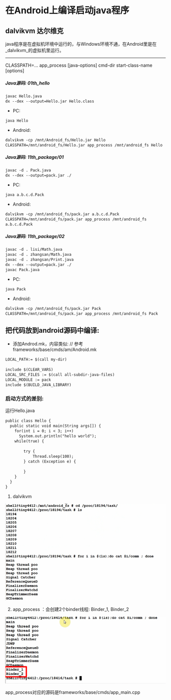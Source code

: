 # 在Android上编译启动java程序

## dalvikvm 达尔维克
java程序是在虚拟机环境中运行的，与Windows环境不通，在Android里是在_dalvikvm_的虚拟机里运行。
***************

CLASSPATH=...  app_process [java-options] cmd-dir start-class-name [options]


##### Java源码: 01th_hello
```
javac Hello.java
dx --dex --output=Hello.jar Hello.class
```
* PC:
```
java Hello
```
* Android:
```
dalvikvm -cp /mnt/Android_fs/Hello.jar Hello
CLASSPATH=/mnt/android_fs/Hello.jar app_process /mnt/android_fs Hello
```
##### Java源码: 11th_package/01
```
javac -d . Pack.java
dx --dex --output=pack.jar ./
```
* PC:      
```
java a.b.c.d.Pack
```
* Android:
```
dalvikvm -cp /mnt/android_fs/pack.jar a.b.c.d.Pack 
CLASSPATH=/mnt/android_fs/pack.jar app_process /mnt/android_fs a.b.c.d.Pack
```
##### Java源码: 11th_package/02
```
javac -d . lisi/Math.java
javac -d . zhangsan/Math.java
javac -d . zhangsan/Print.java
dx --dex --output=pack.jar ./
javac Pack.java
```
* PC:
```
java Pack
```
* Android:
```
dalvikvm -cp /mnt/android_fs/pack.jar Pack 
CLASSPATH=/mnt/android_fs/pack.jar app_process /mnt/android_fs Pack
```
## 把代码放到android源码中编译:
* 添加Androd.mk，内容类似:  // 参考frameworks/base/cmds/am/Android.mk
```
LOCAL_PATH:= $(call my-dir)

include $(CLEAR_VARS)
LOCAL_SRC_FILES := $(call all-subdir-java-files)
LOCAL_MODULE := pack
include $(BUILD_JAVA_LIBRARY)
```
### 启动方式的差别:
运行Hello.java
```
public class Hello {
  public static void main(String args[]) {
    for(int i = 0; i < 3; i++)
      System.out.println("hello world");
    while(true) {

        try {
            Thread.sleep(100);
        } catch (Exception e) {

        }
    }
  }
}
```
1. dalvikvm

![snipaste20180424_214029](snipaste20180424_214029.png)

2. app_process ：会创建2个binder线程: Binder_1, Binder_2

![snipaste20180424_214232](snipaste20180424_214232.png)

app_process对应的源码是frameworks/base/cmds/app_main.cpp

